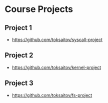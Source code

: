 # Course Projects

## Project 1

* <https://github.com/toksaitov/syscall-project>

## Project 2

* <https://github.com/toksaitov/kernel-project>

## Project 3

* <https://github.com/toksaitov/fs-project>

